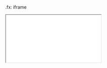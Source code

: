# 

.fx: iframe

<iframe src='03_derive-contractualisation/FrontPage.App3900Tn53456.html' class="baseStyles" scrolling="no"></iframe>

